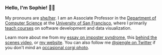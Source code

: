 ### Hello, I'm Sophie! :woman_technologist:	

My pronouns are [she/her](https://pronoun.is/she). I am an Associate Professor in the [Department of Computer Science](https://myusf.usfca.edu/arts-sciences/computer-science) at the [University of San Francisco](https://www.usfca.edu/), where I primarily [teach courses](https://sjengle.cs.usfca.edu/teaching.html) on software development and data visualization. 

Learn more about me from my [essay on imposter syndrome](https://repository.usfca.edu/jips/vol2/iss1/7/), this [behind the scenes video](https://vimeo.com/289762602/30c246c503), or [my website](https://sjengle.cs.usfca.edu/). You can also follow me [@sjengle on Twitter](https://twitter.com/sjengle) if you don't mind an [occasional corgi photo](https://twitter.com/sjengle/status/939274325667885056?s=20).

